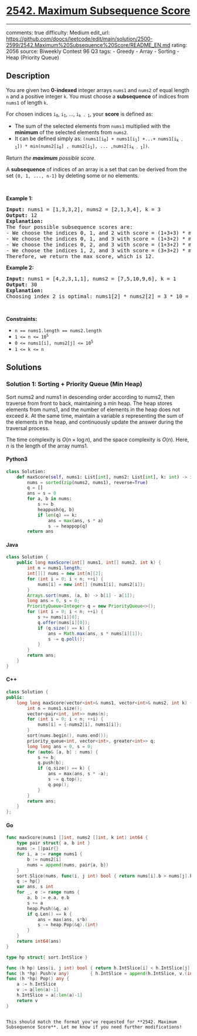 
# [2542. Maximum Subsequence Score](https://leetcode.com/problems/maximum-subsequence-score)


---
comments: true
difficulty: Medium
edit_url: https://github.com/doocs/leetcode/edit/main/solution/2500-2599/2542.Maximum%20Subsequence%20Score/README_EN.md
rating: 2056
source: Biweekly Contest 96 Q3
tags:
    - Greedy
    - Array
    - Sorting
    - Heap (Priority Queue)

## Description

<p>You are given two <strong>0-indexed</strong> integer arrays <code>nums1</code> and <code>nums2</code> of equal length <code>n</code> and a positive integer <code>k</code>. You must choose a <strong>subsequence</strong> of indices from <code>nums1</code> of length <code>k</code>.</p>

<p>For chosen indices <code>i<sub>0</sub></code>, <code>i<sub>1</sub></code>, ..., <code>i<sub>k - 1</sub></code>, your <strong>score</strong> is defined as:</p>

<ul>
	<li>The sum of the selected elements from <code>nums1</code> multiplied with the <strong>minimum</strong> of the selected elements from <code>nums2</code>.</li>
	<li>It can be defined simply as: <code>(nums1[i<sub>0</sub>] + nums1[i<sub>1</sub>] +...+ nums1[i<sub>k - 1</sub>]) * min(nums2[i<sub>0</sub>] , nums2[i<sub>1</sub>], ... ,nums2[i<sub>k - 1</sub>])</code>.</li>
</ul>

<p>Return <em>the <strong>maximum</strong> possible score.</em></p>

<p>A <strong>subsequence</strong> of indices of an array is a set that can be derived from the set <code>{0, 1, ..., n-1}</code> by deleting some or no elements.</p>

<p>&nbsp;</p>
<p><strong class="example">Example 1:</strong></p>

<pre>
<strong>Input:</strong> nums1 = [1,3,3,2], nums2 = [2,1,3,4], k = 3
<strong>Output:</strong> 12
<strong>Explanation:</strong> 
The four possible subsequence scores are:
- We choose the indices 0, 1, and 2 with score = (1+3+3) * min(2,1,3) = 7.
- We choose the indices 0, 1, and 3 with score = (1+3+2) * min(2,1,4) = 6. 
- We choose the indices 0, 2, and 3 with score = (1+3+2) * min(2,3,4) = 12. 
- We choose the indices 1, 2, and 3 with score = (3+3+2) * min(1,3,4) = 8.
Therefore, we return the max score, which is 12.
</pre>

<p><strong class="example">Example 2:</strong></p>

<pre>
<strong>Input:</strong> nums1 = [4,2,3,1,1], nums2 = [7,5,10,9,6], k = 1
<strong>Output:</strong> 30
<strong>Explanation:</strong> 
Choosing index 2 is optimal: nums1[2] * nums2[2] = 3 * 10 = 30 is the maximum possible score.
</pre>

<p>&nbsp;</p>
<p><strong>Constraints:</strong></p>

<ul>
	<li><code>n == nums1.length == nums2.length</code></li>
	<li><code>1 &lt;= n &lt;= 10<sup>5</sup></code></li>
	<li><code>0 &lt;= nums1[i], nums2[j] &lt;= 10<sup>5</sup></code></li>
	<li><code>1 &lt;= k &lt;= n</code></li>
</ul>

<!-- problem:end -->

## Solutions

### Solution 1: Sorting + Priority Queue (Min Heap)

Sort nums2 and nums1 in descending order according to nums2, then traverse from front to back, maintaining a min heap. The heap stores elements from nums1, and the number of elements in the heap does not exceed $k$. At the same time, maintain a variable $s$ representing the sum of the elements in the heap, and continuously update the answer during the traversal process.

The time complexity is $O(n \times \log n)$, and the space complexity is $O(n)$. Here, $n$ is the length of the array nums1.

<!-- tabs:start -->

#### Python3

```python
class Solution:
    def maxScore(self, nums1: List[int], nums2: List[int], k: int) -> int:
        nums = sorted(zip(nums2, nums1), reverse=True)
        q = []
        ans = s = 0
        for a, b in nums:
            s += b
            heappush(q, b)
            if len(q) == k:
                ans = max(ans, s * a)
                s -= heappop(q)
        return ans
```

#### Java

```java
class Solution {
    public long maxScore(int[] nums1, int[] nums2, int k) {
        int n = nums1.length;
        int[][] nums = new int[n][2];
        for (int i = 0; i < n; ++i) {
            nums[i] = new int[] {nums1[i], nums2[i]};
        }
        Arrays.sort(nums, (a, b) -> b[1] - a[1]);
        long ans = 0, s = 0;
        PriorityQueue<Integer> q = new PriorityQueue<>();
        for (int i = 0; i < n; ++i) {
            s += nums[i][0];
            q.offer(nums[i][0]);
            if (q.size() == k) {
                ans = Math.max(ans, s * nums[i][1]);
                s -= q.poll();
            }
        }
        return ans;
    }
}
```

#### C++

```cpp
class Solution {
public:
    long long maxScore(vector<int>& nums1, vector<int>& nums2, int k) {
        int n = nums1.size();
        vector<pair<int, int>> nums(n);
        for (int i = 0; i < n; ++i) {
            nums[i] = {-nums2[i], nums1[i]};
        }
        sort(nums.begin(), nums.end());
        priority_queue<int, vector<int>, greater<int>> q;
        long long ans = 0, s = 0;
        for (auto& [a, b] : nums) {
            s += b;
            q.push(b);
            if (q.size() == k) {
                ans = max(ans, s * -a);
                s -= q.top();
                q.pop();
            }
        }
        return ans;
    }
};
```

#### Go

```go
func maxScore(nums1 []int, nums2 []int, k int) int64 {
	type pair struct{ a, b int }
	nums := []pair{}
	for i, a := range nums1 {
		b := nums2[i]
		nums = append(nums, pair{a, b})
	}
	sort.Slice(nums, func(i, j int) bool { return nums[i].b > nums[j].b })
	q := hp{}
	var ans, s int
	for _, e := range nums {
		a, b := e.a, e.b
		s += a
		heap.Push(&q, a)
		if q.Len() == k {
			ans = max(ans, s*b)
			s -= heap.Pop(&q).(int)
		}
	}
	return int64(ans)
}

type hp struct{ sort.IntSlice }

func (h hp) Less(i, j int) bool { return h.IntSlice[i] < h.IntSlice[j] }
func (h *hp) Push(v any)        { h.IntSlice = append(h.IntSlice, v.(int)) }
func (h *hp) Pop() any {
	a := h.IntSlice
	v := a[len(a)-1]
	h.IntSlice = a[:len(a)-1]
	return v
}
```

<!-- tabs:end -->
```

This should match the format you've requested for **2542. Maximum Subsequence Score**. Let me know if you need further modifications!